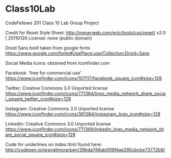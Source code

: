 # Class10Lab
CodeFellows 201 Class 10 Lab Group Project

Credit for Reset Style Sheet:
http://meyerweb.com/eric/tools/css/reset/
   v2.0 | 20110126
   License: none (public domain)

 Droid Sans bold taken from google fonts
 https://www.google.com/fonts#UsePlace:use/Collection:Droid+Sans


Social Media Icons: obtained from Iconfinder.com

Facebook: 'free for commercial use'
https://www.iconfinder.com/icons/107117/facebook_square_icon#size=128

Twitter: Creative Commons 3.0 Unported license
https://www.iconfinder.com/icons/771364/logo_media_network_share_social_square_twitter_icon#size=128

Instagram: Creative Commons 3.0 Unported license
https://www.iconfinder.com/icons/381384/instagram_logo_icon#size=128

LinkedIn: Creative Commons 3.0 Unported license
https://www.iconfinder.com/icons/771369/linkedin_logo_media_network_share_social_square_icon#size=128

Code for underlines on index.html found here:
http://codepen.io/graygilmore/pen/39bda748ab009f4ae285cbcbe73772b9/
